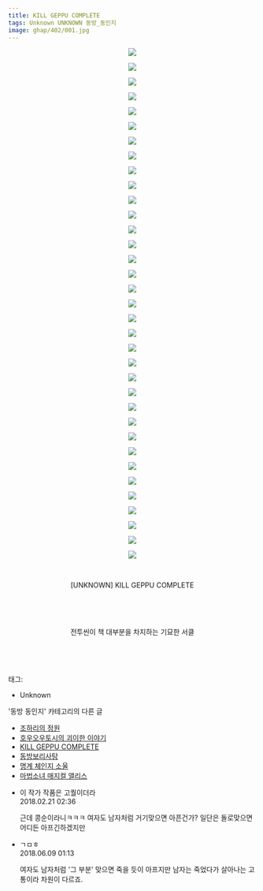 ```yaml
---
title: KILL GEPPU COMPLETE
tags: Unknown UNKNOWN 동방_동인지
image: ghap/402/001.jpg
---
```

<div class="article">
<p style="text-align: center; clear: none; float: none;"><img src="{{ site.nasurl }}/ghap/402/001.jpg"/></p>
<p style="text-align: center; clear: none; float: none;"><img src="{{ site.nasurl }}/ghap/402/002.jpg"/></p>
<p style="text-align: center; clear: none; float: none;"><img src="{{ site.nasurl }}/ghap/402/003.jpg"/></p>
<p style="text-align: center; clear: none; float: none;"><img src="{{ site.nasurl }}/ghap/402/004.jpg"/></p>
<p style="text-align: center; clear: none; float: none;"><img src="{{ site.nasurl }}/ghap/402/005.jpg"/></p>
<p style="text-align: center; clear: none; float: none;"><img src="{{ site.nasurl }}/ghap/402/006.jpg"/></p>
<p style="text-align: center; clear: none; float: none;"><img src="{{ site.nasurl }}/ghap/402/007.jpg"/></p>
<p style="text-align: center; clear: none; float: none;"><img src="{{ site.nasurl }}/ghap/402/008.jpg"/></p>
<p style="text-align: center; clear: none; float: none;"><img src="{{ site.nasurl }}/ghap/402/009.jpg"/></p>
<p style="text-align: center; clear: none; float: none;"><img src="{{ site.nasurl }}/ghap/402/010.jpg"/></p>
<p style="text-align: center; clear: none; float: none;"><img src="{{ site.nasurl }}/ghap/402/011.jpg"/></p>
<p style="text-align: center; clear: none; float: none;"><img src="{{ site.nasurl }}/ghap/402/012.jpg"/></p>
<p style="text-align: center; clear: none; float: none;"><img src="{{ site.nasurl }}/ghap/402/013.jpg"/></p>
<p style="text-align: center; clear: none; float: none;"><img src="{{ site.nasurl }}/ghap/402/014.jpg"/></p>
<p style="text-align: center; clear: none; float: none;"><img src="{{ site.nasurl }}/ghap/402/015.jpg"/></p>
<p style="text-align: center; clear: none; float: none;"><img src="{{ site.nasurl }}/ghap/402/016.jpg"/></p>
<p style="text-align: center; clear: none; float: none;"><img src="{{ site.nasurl }}/ghap/402/017.jpg"/></p>
<p style="text-align: center; clear: none; float: none;"><img src="{{ site.nasurl }}/ghap/402/018.jpg"/></p>
<p style="text-align: center; clear: none; float: none;"><img src="{{ site.nasurl }}/ghap/402/019.jpg"/></p>
<p style="text-align: center; clear: none; float: none;"><img src="{{ site.nasurl }}/ghap/402/020.jpg"/></p>
<p style="text-align: center; clear: none; float: none;"><img src="{{ site.nasurl }}/ghap/402/021.jpg"/></p>
<p style="text-align: center; clear: none; float: none;"><img src="{{ site.nasurl }}/ghap/402/022.jpg"/></p>
<p style="text-align: center; clear: none; float: none;"><img src="{{ site.nasurl }}/ghap/402/023.jpg"/></p>
<p style="text-align: center; clear: none; float: none;"><img src="{{ site.nasurl }}/ghap/402/024.jpg"/></p>
<p style="text-align: center; clear: none; float: none;"><img src="{{ site.nasurl }}/ghap/402/025.jpg"/></p>
<p style="text-align: center; clear: none; float: none;"><img src="{{ site.nasurl }}/ghap/402/026.jpg"/></p>
<p style="text-align: center; clear: none; float: none;"><img src="{{ site.nasurl }}/ghap/402/027.jpg"/></p>
<p style="text-align: center; clear: none; float: none;"><img src="{{ site.nasurl }}/ghap/402/028.jpg"/></p>
<p style="text-align: center; clear: none; float: none;"><img src="{{ site.nasurl }}/ghap/402/029.jpg"/></p>
<p style="text-align: center; clear: none; float: none;"><img src="{{ site.nasurl }}/ghap/402/030.jpg"/></p>
<p style="text-align: center; clear: none; float: none;"><img src="{{ site.nasurl }}/ghap/402/031.jpg"/></p>
<p style="text-align: center; clear: none; float: none;"><img src="{{ site.nasurl }}/ghap/402/032.jpg"/></p>
<p style="text-align: center; clear: none; float: none;"><img src="{{ site.nasurl }}/ghap/402/033.jpg"/></p>
<p style="text-align: center; clear: none; float: none;"><img src="{{ site.nasurl }}/ghap/402/034.jpg"/></p>
<p style="text-align: center; clear: none; float: none;"><img src="{{ site.nasurl }}/ghap/402/035.jpg"/></p>
<p style="text-align: center; clear: none; float: none;"><br/></p>
<p style="text-align: center; clear: none; float: none;">[UNKNOWN] KILL GEPPU COMPLETE</p>
<p style="text-align: center; clear: none; float: none;"><br/></p>
<p style="text-align: center; clear: none; float: none;"><br/></p>
<p style="text-align: center; clear: none; float: none;">전투씬이 책 대부분을 차지하는 기묘한 서클</p>
<p style="text-align: center; clear: none; float: none;"><br/></p>
<p><br/></p>
</div><div class="tagTrail">
<p>태그: </p>
<ul>
<li>Unknown</li>
</ul>
</div><div class="another">
<p>'동방 동인지' 카테고리의 다른 글</p>
<ul>
<li><a href="/2016-06-21-ghap_404">조하리의 정원</a></li>
<li><a href="/2016-06-21-ghap_403">호우오우토시의 괴이한 이야기</a></li>
<li><a href="/2016-06-21-ghap_402">KILL GEPPU COMPLETE</a></li>
<li><a href="/2016-06-21-ghap_401">동방보리사탕</a></li>
<li><a href="/2016-06-21-ghap_399">명계 체인지 소울</a></li>
<li><a href="/2016-06-21-ghap_397">마법소녀 매지컬 앨리스</a></li>
</ul>
</div><div class="cb_module cb_fluid">
<div class="cb_wrt cb_profile">
<div class="comment">
<ul>
<li class="cb_thumb_off" id="comment15203529">
<div class="cb_comment_area">
<div class="cb_info_area">
<div class="cb_section">
<span class="cb_nick_name">이 작가 작품은 고퀄이더라</span>
</div>
<div class="cb_section">
<span class="cb_date">2018.02.21 02:36 </span>
</div>
</div>
<div class="cb_dsc_comment">
<p class="cb_dsc">
											근데 콩순이라니ㅋㅋㅋ 여자도 남자처럼 거기맞으면 아픈건가? 일단은 돌로맞으면 어디든 아프긴하겠지만
										</p>
</div>
</div></li>
<li class="cb_thumb_off" id="comment15268275">
<div class="cb_comment_area">
<div class="cb_info_area">
<div class="cb_section">
<span class="cb_nick_name">ㄱㅁㅎ</span>
</div>
<div class="cb_section">
<span class="cb_date">2018.06.09 01:13 </span>
</div>
</div>
<div class="cb_dsc_comment">
<p class="cb_dsc">
											여자도 남자처럼 '그 부분' 맞으면 죽을 듯이 아프지만 남자는 죽었다가 살아나는 고통이라 차원이 다르죠.
										</p>
</div>
</div></li>
</ul>
</div>
</div><!-- commentList close -->
</div>